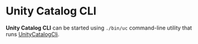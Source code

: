 # Unity Catalog CLI

**Unity Catalog CLI** can be started using `./bin/uc` command-line utility that runs [UnityCatalogCli](UnityCatalogCli.md).
